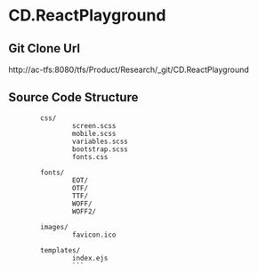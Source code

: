 # CD.ReactPlayground

## Git Clone Url
http://ac-tfs:8080/tfs/Product/Research/_git/CD.ReactPlayground

## Source Code Structure

```assets/
        css/
                screen.scss
                mobile.scss
                variables.scss
                bootstrap.scss
                fonts.css
                
        fonts/
                EOT/
                OTF/
                TTF/
                WOFF/
                WOFF2/
                
        images/
                favicon.ico

        templates/
                index.ejs
                ```
        
